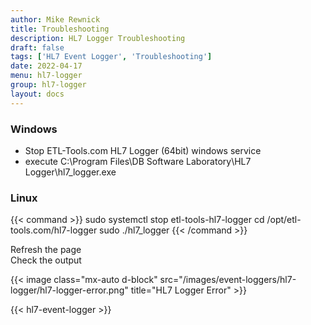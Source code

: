 ```yaml
---
author: Mike Rewnick
title: Troubleshooting
description: HL7 Logger Troubleshooting
draft: false
tags: ['HL7 Event Logger', 'Troubleshooting']
date: 2022-04-17
menu: hl7-logger
group: hl7-logger
layout: docs
---
```


### Windows

- Stop ETL-Tools.com HL7 Logger (64bit) windows service
- execute C:\Program Files\DB Software Laboratory\HL7 Logger\hl7_logger.exe

### Linux

{{< command >}}
sudo systemctl stop etl-tools-hl7-logger
cd /opt/etl-tools.com/hl7-logger
sudo ./hl7_logger
{{< /command >}}

Refresh the page\
Check the output

{{< image class="mx-auto d-block"  src="/images/event-loggers/hl7-logger/hl7-logger-error.png" title="HL7 Logger Error" >}}

{{< hl7-event-logger >}}
